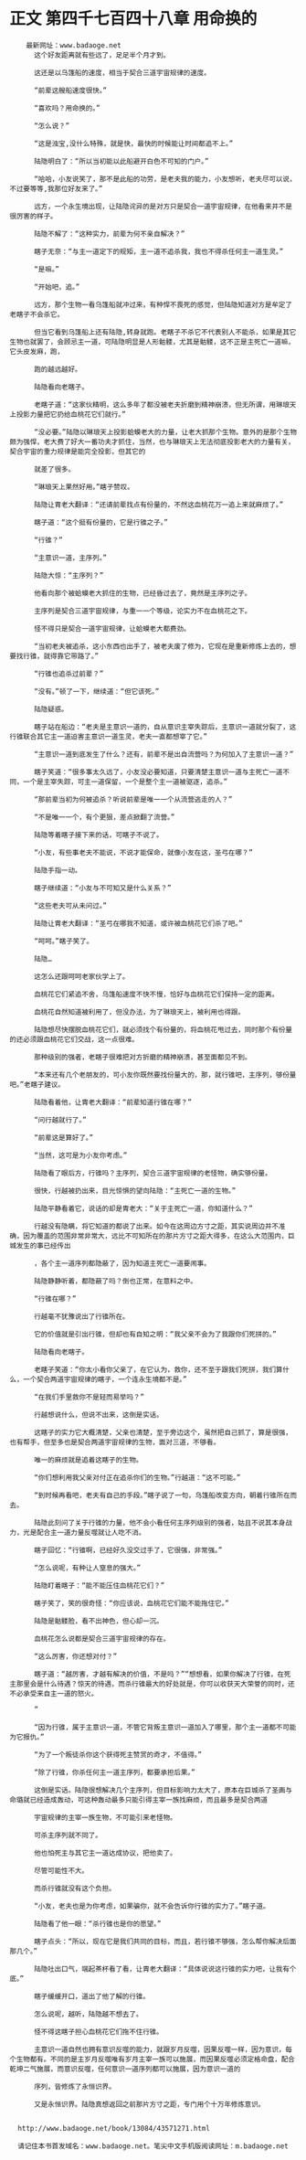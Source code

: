 # 正文 第四千七百四十八章 用命换的
        最新网址：www.badaoge.net
          这个好友距离就有些远了，足足半个月才到。
      
          这还是以乌篷船的速度，相当于契合三道宇宙规律的速度。
      
          “前辈这艘船速度很快。”
      
          “喜欢吗？用命换的。”
      
          “怎么说？”
      
          “这是浊宝,没什么特殊，就是快，最快的时候能让时间都追不上。”
      
          陆隐明白了：“所以当初能以此船避开白色不可知的门户。”
      
          “哈哈，小友说笑了，那不是此船的功劳，是老夫我的能力，小友想听，老夫尽可以说，不过要等等,我那位好友来了。”
      
          远方，一个永生境出现，让陆隐诧异的是对方只是契合一道宇宙规律，在他看来并不是很厉害的样子。
      
          陆隐不解了：“这种实力，前辈为何不亲自解决？”
      
          瞎子无奈：“与主一道定下的规矩，主一道不追杀我，我也不得杀任何主一道生灵。”
      
          “是嘛。”
      
          “开始吧，追。”
      
          远方，那个生物一看乌篷船就冲过来，有种悍不畏死的感觉，但陆隐知道对方是牟定了老瞎子不会杀它。
      
          但当它看到乌篷船上还有陆隐,转身就跑。老瞎子不杀它不代表别人不能杀，如果是其它生物也就罢了，会顾忌主一道，可陆隐明显是人形骷髅，尤其是骷髅，这不正是主死亡一道嘛，它头皮发麻，跑，
      
          跑的越远越好。
      
          陆隐看向老瞎子。
      
          老瞎子道：“这家伙精明，这么多年了都没被老夫折磨到精神崩溃，但无所谓，用琳琅天上投影力量把它扔给血桃花它们就行。”
      
          “没必要。”陆隐以琳琅天上投影蛤蟆老大的力量，让老大抓那个生物。意外的是那个生物颇为强悍，老大费了好大一番功夫才抓住，当然，也与琳琅天上无法彻底投影老大的力量有关，契合宇宙的重力规律是能完全投影，但其它的
      
          就差了很多。
      
          “琳琅天上果然好用。”瞎子赞叹。
      
          陆隐让胄老大翻译：“还请前辈找点有份量的，不然这血桃花万一追上来就麻烦了。”
      
          瞎子道：“这个挺有份量的，它是行锥之子。”
      
          “行锥？”
      
          “主意识一道，主序列。”
      
          陆隐大惊：“主序列？”
      
          他看向那个被蛤蟆老大抓住的生物，已经昏过去了，竟然是主序列之子。
      
          主序列是契合三道宇宙规律，与重一一个等级，论实力不在血桃花之下。
      
          怪不得只是契合一道宇宙规律，让蛤蟆老大都费劲。
      
          “当初老夫被追杀，这小东西也出手了，被老夫废了修为，它现在是重新修炼上去的，想要找行锥，就得靠它带路了。”
      
          “行锥也追杀过前辈？”
      
          “没有。”顿了一下，继续道：“但它该死。”
      
          陆隐疑惑。
      
          瞎子站在船边：“老夫是主意识一道的，自从意识主宰失踪后，主意识一道就分裂了，这行锥联合其它主一道迫害主意识一道生灵，老夫一直都想宰了它。”
      
          “主意识一道到底发生了什么？还有，前辈不是出自流营吗？为何加入了主意识一道？”
      
          瞎子笑道：“很多事太久远了，小友没必要知道，只要清楚主意识一道与主死亡一道不同，一个是主宰失踪，可主一道保留，一个是整个主一道被驱逐，追杀。”
      
          “那前辈当初为何被追杀？听说前辈是唯一一个从流营逃走的人？”
      
          “不是唯一一个，有个更狠，差点掀翻了流营。”
      
          陆隐等着瞎子接下来的话，可瞎子不说了。
      
          “小友，有些事老夫不能说，不说才能保命，就像小友在这，圣弓在哪？”
      
          陆隐手指一动。
      
          瞎子继续道：“小友与不可知又是什么关系？”
      
          “这些老夫可从未问过。”
      
          陆隐让胄老大翻译：“圣弓在哪我不知道，或许被血桃花它们杀了吧。”
      
          “呵呵。”瞎子笑了。
      
          陆隐…
      
          这怎么还跟呵呵老家伙学上了。
      
          血桃花它们紧追不舍，乌篷船速度不快不慢，恰好与血桃花它们保持一定的距离。
      
          血桃花自然知道被利用了，但没办法，为了琳琅天上，被利用也得跟。
      
          陆隐想尽快摆脱血桃花它们，就必须找个有份量的，将血桃花甩过去，同时那个有份量的还必须跟血桃花它们交战，这一点很难。
      
          那种级别的强者，老瞎子很难把对方折磨的精神崩溃，甚至面都见不到。
      
          “本来还有几个老朋友的，可小友你既然要找份量大的，那，就行锥吧，主序列，够份量吧。”老瞎子建议。
      
          陆隐看着他，让胄老大翻译：“前辈知道行锥在哪？”
      
          “问行越就行了。”
      
          “前辈这是算好了。”
      
          “当然，这可是为小友你考虑。”
      
          陆隐看了眼后方，行锥吗？主序列，契合三道宇宙规律的老怪物，确实够份量。
      
          很快，行越被扔出来，目光惊惧的望向陆隐：“主死亡一道的生物。”
      
          陆隐平静看着它，说话的却是胄老大：“关于主死亡一道，你知道什么？”
      
          行越没有隐瞒，将它知道的都说了出来。如今在这周边方寸之距，其实说周边并不准确，因为覆盖的范围非常非常大，远比不可知所在的那片方寸之距大得多，在这么大范围内，巨城发生的事已经传出
      
          ，各个主一道序列都隐蔽了，因为知道主死亡一道要闹事。
      
          陆隐静静听着，都隐蔽了吗？倒也正常，在意料之中。
      
          “行锥在哪？”
      
          行越毫不犹豫说出了行锥所在。
      
          它的价值就是引出行锥，但却也有自知之明：“我父亲不会为了我跟你们死拼的。”
      
          陆隐看向老瞎子。
      
          老瞎子笑道：“你太小看你父亲了，在它认为，救你，还不至于跟我们死拼，我们算什么，一个契合两道宇宙规律的瞎子，一个连永生境都不是。”
      
          “在我们手里救你不是轻而易举吗？”
      
          行越想说什么，但说不出来，这倒是实话。
      
          这瞎子的实力它大概清楚，父亲也清楚，至于旁边这个，虽然把自己抓了，算是很强，也有帮手，但至多也是契合两道宇宙规律的生物，面对三道，不够看。
      
          唯一的麻烦就是追着这瞎子的生物。
      
          “你们想利用我父亲对付正在追杀你们的生物。”行越道：“这不可能。”
      
          “到时候再看吧，老夫有自己的手段。”瞎子说了一句，乌篷船改变方向，朝着行锥所在而去。
      
          陆隐此刻问了关于行锥的力量，他不会小看任何主序列级别的强者，姑且不说其本身战力，光是配合主一道力量反噬就让人吃不消。
      
          瞎子回忆：“行锥啊，已经好久没交过手了，它很强，非常强。”
      
          “怎么说呢，有种让人窒息的强大。”
      
          陆隐盯着瞎子：“能不能压住血桃花它们？”
      
          瞎子笑了，笑的很奇怪：“你应该说，血桃花它们能不能拖住它。”
      
          陆隐是骷髅脸，看不出神色，但心却一沉。
      
          血桃花怎么说都是契合三道宇宙规律的存在。
      
          “这么厉害，你还想对付？”
      
          瞎子道：“越厉害，才越有解决的价值，不是吗？”“想想看，如果你解决了行锥，在死主那里会是什么待遇？惊天的待遇，而杀行锥最大的好处就是，你可以收获天大荣誉的同时，还不必承受来自主一道的怒火。
      
          ”
      
          “因为行锥，属于主意识一道，不管它背叛主意识一道加入了哪里，那个主一道都不可能为它报仇。”
      
          “为了一个叛徒杀你这个获得死主赞赏的奇才，不值得。”
      
          “除了行锥，你杀任何主一道主序列，都要承担后果。”
      
          这倒是实话。陆隐很想解决几个主序列，但目标影响力太大了，原本在巨城杀了圣画与命璐就已经造成轰动，可这种轰动最多只能引得主宰一族找麻烦，而且最多是契合两道
      
          宇宙规律的主宰一族生物，不可能引来老怪物。
      
          可杀主序列就不同了。
      
          他也怕死主与其它主一道达成协议，把他卖了。
      
          尽管可能性不大。
      
          而杀行锥就没有这个负担。
      
          “小友，老夫也是为你考虑，如果骗你，就不会告诉你行锥的实力了。”瞎子道。
      
          陆隐看了他一眼：“杀行锥也是你的愿望。”
      
          瞎子点头：“所以，现在它是我们共同的目标，而且，若行锥不够强，怎么帮你解决后面那几个。”
      
          陆隐吐出口气，端起茶杯看了看，让胄老大翻译：“具体说说这行锥的实力吧，让我有个底。”
      
          瞎子缓缓开口，道出了他了解的行锥。
      
          怎么说呢，越听，陆隐越不想去了。
      
          怪不得这瞎子担心血桃花它们拖不住行锥。
      
          主意识一道自然也拥有意识反噬的能力，就跟岁月反噬，因果反噬一样，因为意识，每个生物都有。不同的是主岁月反噬唯有岁月主宰一族可以施展，而因果反噬必须定格命盘，配合乾坤二气施展，而意识反噬，任何意识一道序列都可以施展，因为意识一道的
      
          序列，皆修炼了永恒识界。
      
          又是永恒识界。陆隐真想返回之前那片方寸之距，专门用个十万年修炼意识。
      
      
      http://www.badaoge.net/book/13084/43571271.html
      
      请记住本书首发域名：www.badaoge.net。笔尖中文手机版阅读网址：m.badaoge.net